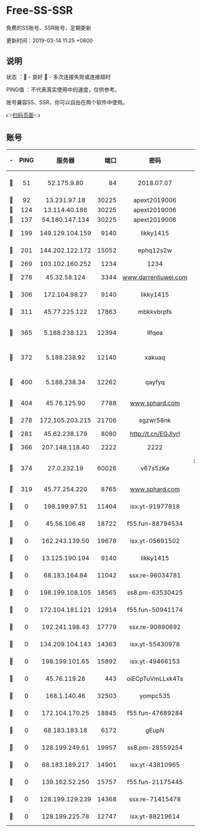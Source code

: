 # Free-SS-SSR

免费的SS账号、SSR账号，定期更新

更新时间：2019-03-14 11:25 +0800

## 说明

状态     ：🙂 - 良好 🙁 - 多次连接失败或连接超时

PING值   ：不代表真实使用中的速度，仅供参考。

账号兼容SS、SSR，你可以自由在两个软件中使用。

👉[扫码页面](https://liesauer.github.io/Free-SS-SSR/)👈

## 账号

|-|PING|服务器|端口|密码|加密方式|区域|
|:----:|:----:|:-----:|-----:|:----:|:----:|:----:|
|🙂|51|52.175.9.80|84|2018.07.07|chacha20-ietf-poly1305|HK|
|🙂|92|13.231.97.18|30225|apext2019006|chacha20|JP|
|🙂|124|13.114.40.186|30225|apext2019006|chacha20|JP|
|🙂|137|54.180.147.134|30225|apext2019006|chacha20|KR|
|🙂|199|149.129.104.159|9140|likky1415|aes-256-cfb|HK|
|🙂|201|144.202.122.172|15052|ephq12s2w|aes-256-cfb|US|
|🙂|269|103.102.160.252|1234|1234|rc4-md5|JP|
|🙂|278|45.32.58.124|3344|www.darrenliuwei.com|aes-256-cfb|JP|
|🙂|306|172.104.98.27|9140|likky1415|aes-256-cfb|JP|
|🙂|311|45.77.225.122|17863|mbkkvbrpfs|aes-256-cfb|GB|
|🙂|365|5.188.238.121|12394|llfqea|chacha20-ietf-poly1305|BR|
|🙂|372|5.188.238.92|12140|xakuaq|chacha20-ietf-poly1305|BR|
|🙂|400|5.188.238.34|12262|qayfyq|chacha20-ietf-poly1305|BR|
|🙂|404|45.76.125.90|7788|www.sphard.com|aes-256-cfb|AU|
|🙂|278|172.105.203.215|21706|sgzwr58nk|aes-256-cfb|JP|
|🙂|281|45.62.238.179|8080|http://t.cn/EGJIyrl|rc4-md5|CA|
|🙂|366|207.148.118.40|2222|2222|aes-256-cfb|SG|
|🙂|374|27.0.232.19|60026|v67s5zKe|xchacha20-ietf-poly1305|HK|
|🙁|319|45.77.254.220|8765|www.sphard.com|aes-256-cfb|SG|
|🙁|0|198.199.97.51|11404|isx.yt-91977818|aes-256-cfb|US|
|🙁|0|45.56.106.48|18722|f55.fun-88794534|aes-256-cfb|US|
|🙁|0|162.243.139.50|19678|isx.yt-05691502|aes-256-cfb|US|
|🙁|0|13.125.190.194|9140|likky1415|aes-256-cfb|KR|
|🙁|0|68.183.164.84|11042|ssx.re-96034781|aes-256-cfb|US|
|🙁|0|198.199.108.105|18565|ss8.pm-63530425|aes-256-cfb|US|
|🙁|0|172.104.181.121|12914|f55.fun-50941174|aes-256-cfb|SG|
|🙁|0|192.241.198.43|17779|ssx.re-90890692|aes-256-cfb|US|
|🙁|0|134.209.104.143|14363|isx.yt-55430978|aes-256-cfb|SG|
|🙁|0|198.199.101.65|15892|isx.yt-49466153|aes-256-cfb|US|
|🙁|0|45.76.119.28|443|oiECpTuVmLLxk4Ts|aes-256-cfb|AU|
|🙁|0|168.1.140.46|32503|yompc535|aes-256-cfb|AU|
|🙁|0|172.104.170.25|18845|f55.fun-47689284|aes-256-cfb|SG|
|🙁|0|68.183.183.18|6172|gEupN|aes-256-cfb|SG|
|🙁|0|128.199.249.61|19957|ss8.pm-28559254|aes-256-cfb|SG|
|🙁|0|68.183.189.217|14901|isx.yt-43810965|aes-256-cfb|SG|
|🙁|0|139.162.52.250|15757|f55.fun-21175445|aes-256-cfb|SG|
|🙁|0|128.199.129.239|14368|ssx.re-71415478|aes-256-cfb|SG|
|🙁|0|128.199.225.78|12747|isx.yt-88219614|aes-256-cfb|SG|
